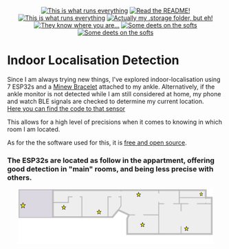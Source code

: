 <p align="center">
<a href="/documentation/hardware.md"><img src="https://img.shields.io/badge/Hardware%20Specifications-purple" alt="This is what runs everything"></a> <a href="/node-red/"><img src="https://img.shields.io/badge/Nodered%20Flows-red" alt="Read the README!"></a> 
<a href="/documentation/zigbee.md"><img src="https://img.shields.io/badge/Zigbee%20Devices-green" alt="This is what runs everything"></a>  <a href="/.storage/"><img src="https://img.shields.io/badge/Lovelace%20Interfaces-orange" alt="Actually my .storage folder, but eh!"></a>
<a href="/documentation/indoor_localization.md"><img src="https://img.shields.io/badge/Indoor%20Localization-blue" alt="They know where you are..."></a> 
<a href="/documentation/software.md"><img src="https://img.shields.io/badge/Software%20Usage-cyan" alt="Some deets on the softs"></a> <a href="/documentation/wifi.md"><img src="https://img.shields.io/badge/Networking-violet" alt="Some deets on the softs"></a> <br></p></p>

# Indoor Localisation Detection

Since I am always trying new things, I've explored indoor-localisation using 7 ESP32s and a [Minew Bracelet](https://www.minew.com/products/b7-wristband-beacon.html) attached to my ankle.  Alternatively, if the ankle monitor is not detected while I am still considered at home, my phone and watch BLE signals are checked to determine my current location.  
[Here you can find the code to that sensor](https://github.com/maxi1134/Home-Assistant-Config/blob/540436b0e1385e61b6bbdbc0f0b78f143336ccb6/include/template.yaml#LL75C6-L75C6)  
  
This allows for a high level of precisions when it comes to knowing in which room I am located.  
  
  
As for the the software used for this, it is [free and open source](https://espresense.com/).

### The ESP32s are located as follow in the appartment, offering good detection in "main" rooms, and being less precise with others. <br>
<p align="middle">
  <img src="/assets/misc/esp32map.png" width="90%" />
<p>